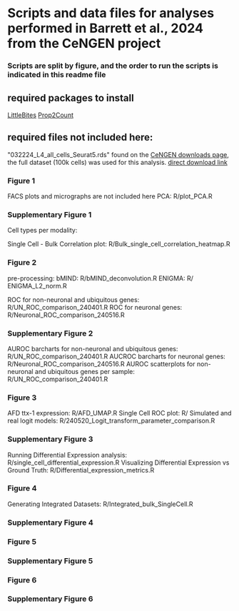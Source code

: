 # Scripts and data files for analyses performed in Barrett et al., 2024 from the CeNGEN project

### Scripts are split by figure, and the order to run the scripts is indicated in this readme file

## required packages to install
[LittleBites](https://github.com/alecbarrett/LittleBites)
[Prop2Count](https://github.com/alecbarrett/Prop2Count)

## required files not included here:

"032224_L4_all_cells_Seurat5.rds" found on the [CeNGEN downloads page](https://www.cengen.org/downloads/), the full dataset (100k cells) was used for this analysis. [direct download link](https://cengen.org/storage/032224_L4_all_cells_Seurat5.rds)

### Figure 1

FACS plots and micrographs are not included here
PCA: R/plot_PCA.R

### Supplementary Figure 1

Cell types per modality:

Single Cell - Bulk Correlation plot: R/Bulk_single_cell_correlation_heatmap.R

### Figure 2

pre-processing:
    bMIND: R/bMIND_deconvolution.R
    ENIGMA: R/ ENIGMA_L2_norm.R

ROC for non-neuronal and ubiquitous genes: R/UN_ROC_comparison_240401.R
ROC for neuronal genes: R/Neuronal_ROC_comparison_240516.R

### Supplementary Figure 2

AUROC barcharts for non-neuronal and ubiquitous genes: R/UN_ROC_comparison_240401.R
AUCROC barcharts for neuronal genes: R/Neuronal_ROC_comparison_240516.R
AUROC scatterplots for non-neuronal and ubiquitous genes per sample: R/UN_ROC_comparison_240401.R

### Figure 3

AFD ttx-1 expression: R/AFD_UMAP.R
Single Cell ROC plot: R/
Simulated and real logit models: R/240520_Logit_transform_parameter_comparison.R

### Supplementary Figure 3

Running Differential Expression analysis: R/single_cell_differential_expression.R
Visualizing Differential Expression vs Ground Truth: R/Differential_expression_metrics.R

### Figure 4

Generating Integrated Datasets: R/Integrated_bulk_SingleCell.R



### Supplementary Figure 4

### Figure 5

### Supplementary Figure 5

### Figure 6

### Supplementary Figure 6


